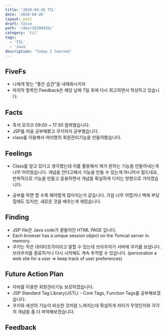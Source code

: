 ```yaml
---
title: '2020-04-26 TIL'
date: '2020-04-26'
layout: post
draft: false
path: '/dev/20200426/'
category: 'til'
tags:
  - 'TIL'
  - 'Java'
description: 'Today I learned'
---
```


## FiveFs

- 나에게 맞는 "좋은 습관"을 내재화시키자
- 마지막 항목인 Feedback은 해당 날짜 7일 후에 다시 회고하면서 작성하고 있습니다.

## Facts

- 흑석 모각코 09:00 ~ 17:30 참여했습니다.
- JSP를 처음 공부해봤고 쿠키까지 공부했습니다. 
- class를 이용해서 여러명의 회원관리기능을 만들어봤습니다. 

## Feelings

- Class를 알고 있다고 생각했는데 이를 활용해서 제가 원하는 기능을 만들어내는게 너무 어려웠습니다. 개념을 안다고해서 기능을 만들 수 있는게 아니어서 힘드네요. 반복적으로 기능을 만들고 응용하면서 개념을 확실하게 다지는 방향으로 가야겠습니다.

- 공부를 하면 할 수록 해야할게 많아지는거 같습니다. 가끔 너무 어렵거나 벽에 부딪힐때도 있지만, 새로운 것을 배우는게 재밌습니다.

## Finding

- JSP file은 Java code가 곁들어진 HTML PAGE 입니다. 
- Each browser has a unique session object on the Tomcat server in memory.
- 쿠키는 작은 데이터조각이라고 말할 수 있는데 브라우저가 서버에 쿠키를 보냅니다. 브라우저를 종료하거나 다시 시작해도 계속 추적할 수 있습니다. (personalize a web stie for a user  => keep track of user preferences)

## Future Action Plan

- 자바를 이용한 회원관리기능 보강하겠습니다. 
- JSP Standard Tag Library(JSTL) - Core Tags, Function Tags를 공부해보겠습니다. 
- 쿠키와 세션의 기능이 비슷한 것처럼 느껴지는데 확실하게 차이가 무엇인지와 각각의 개념을 좀 더 파악해보겠습니다. 

## Feedback
